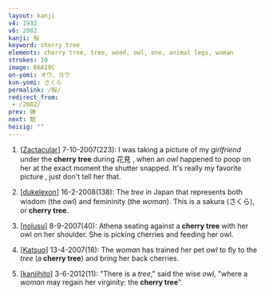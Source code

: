 ```yaml
---
layout: kanji
v4: 1932
v6: 2082
kanji: 桜
keyword: cherry tree
elements: cherry tree, tree, wood, owl, one, animal legs, woman
strokes: 10
image: E6A19C
on-yomi: オウ、ヨウ
kun-yomi: さくら
permalink: /桜/
redirect_from:
 - /2082/
prev: 弾
next: 獣
heisig: ""
---
```


1) [<a href="http://kanji.koohii.com/profile/Zactacular">Zactacular</a>] 7-10-2007(223): I was taking a picture of my <em>girlfriend</em> under the<strong> cherry tree</strong> during 花見 , when an <em>owl</em> happened to poop on her at the exact moment the shutter snapped. It&#039;s really my favorite picture , just don&#039;t tell her that.

2) [<a href="http://kanji.koohii.com/profile/dukelexon">dukelexon</a>] 16-2-2008(138): The <em>tree</em> in Japan that represents both wisdom (the <em>owl</em>) and femininity (the <em>woman</em>). This is a sakura (さくら), or<strong> cherry tree</strong>.

3) [<a href="http://kanji.koohii.com/profile/nolusu">nolusu</a>] 8-9-2007(40): Athena seating against a<strong> cherry tree</strong> with her owl on her shoulder. She is picking cherries and feeding her owl.

4) [<a href="http://kanji.koohii.com/profile/Katsuo">Katsuo</a>] 13-4-2007(18): The <em>woman</em> has trained her pet <em>owl</em> to fly to the <em>tree</em> (a<strong> cherry tree</strong>) and bring her back cherries.

5) [<a href="http://kanji.koohii.com/profile/kanjihito">kanjihito</a>] 3-6-2012(11): &quot;There is a <em>tree</em>,&quot; said the wise <em>owl</em>, &quot;where a <em>woman</em> may regain her virginity: the<strong> cherry tree</strong>&quot;.

